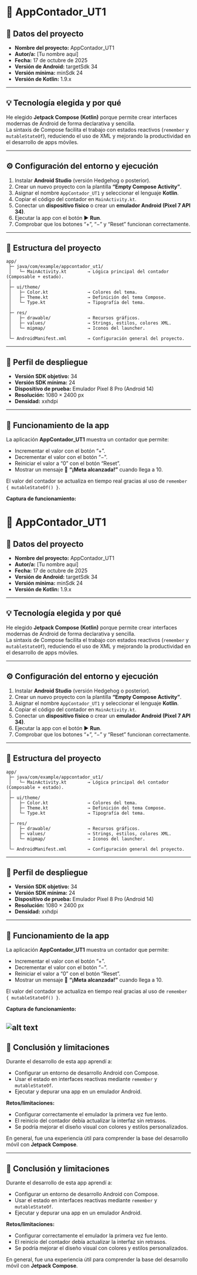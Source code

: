 # 📱 AppContador_UT1

## 🧾 Datos del proyecto
- **Nombre del proyecto:** AppContador_UT1  
- **Autor/a:** [Tu nombre aquí]  
- **Fecha:** 17 de octubre de 2025  
- **Versión de Android:** targetSdk 34  
- **Versión mínima:** minSdk 24  
- **Versión de Kotlin:** 1.9.x  

---

## 💡 Tecnología elegida y por qué
He elegido **Jetpack Compose (Kotlin)** porque permite crear interfaces modernas de Android de forma declarativa y sencilla.  
La sintaxis de Compose facilita el trabajo con estados reactivos (`remember` y `mutableStateOf`), reduciendo el uso de XML y mejorando la productividad en el desarrollo de apps móviles.

---

## ⚙️ Configuración del entorno y ejecución
1. Instalar **Android Studio** (versión Hedgehog o posterior).  
2. Crear un nuevo proyecto con la plantilla **“Empty Compose Activity”**.  
3. Asignar el nombre `AppContador_UT1` y seleccionar el lenguaje **Kotlin**.  
4. Copiar el código del contador en `MainActivity.kt`.  
5. Conectar un **dispositivo físico** o crear un **emulador Android (Pixel 7 API 34)**.  
6. Ejecutar la app con el botón ▶️ **Run**.  
7. Comprobar que los botones “+”, “−” y “Reset” funcionan correctamente.

---

## 🧱 Estructura del proyecto
```
app/
 ├─ java/com/example/appcontador_ut1/
 │   └─ MainActivity.kt        → Lógica principal del contador (Composable + estado).
 │
 ├─ ui/theme/
 │   ├─ Color.kt               → Colores del tema.
 │   ├─ Theme.kt               → Definición del tema Compose.
 │   └─ Type.kt                → Tipografía del tema.
 │
 ├─ res/
 │   ├─ drawable/              → Recursos gráficos.
 │   ├─ values/                → Strings, estilos, colores XML.
 │   └─ mipmap/                → Iconos del launcher.
 │
 └─ AndroidManifest.xml        → Configuración general del proyecto.
```

---

## 📲 Perfil de despliegue
- **Versión SDK objetivo:** 34  
- **Versión SDK mínima:** 24  
- **Dispositivo de prueba:** Emulador Pixel 8 Pro (Android 14)  
- **Resolución:** 1080 × 2400 px  
- **Densidad:** xxhdpi  

---

## 🚀 Funcionamiento de la app
La aplicación **AppContador_UT1** muestra un contador que permite:
- Incrementar el valor con el botón “+”.  
- Decrementar el valor con el botón “−”.  
- Reiniciar el valor a “0” con el botón “Reset”.  
- Mostrar un mensaje 🎉 **“¡Meta alcanzada!”** cuando llega a 10.  

El valor del contador se actualiza en tiempo real gracias al uso de `remember { mutableStateOf() }`.

**Captura de funcionamiento:**  

# 📱 AppContador_UT1

## 🧾 Datos del proyecto
- **Nombre del proyecto:** AppContador_UT1  
- **Autor/a:** [Tu nombre aquí]  
- **Fecha:** 17 de octubre de 2025  
- **Versión de Android:** targetSdk 34  
- **Versión mínima:** minSdk 24  
- **Versión de Kotlin:** 1.9.x  

---

## 💡 Tecnología elegida y por qué
He elegido **Jetpack Compose (Kotlin)** porque permite crear interfaces modernas de Android de forma declarativa y sencilla.  
La sintaxis de Compose facilita el trabajo con estados reactivos (`remember` y `mutableStateOf`), reduciendo el uso de XML y mejorando la productividad en el desarrollo de apps móviles.

---

## ⚙️ Configuración del entorno y ejecución
1. Instalar **Android Studio** (versión Hedgehog o posterior).  
2. Crear un nuevo proyecto con la plantilla **“Empty Compose Activity”**.  
3. Asignar el nombre `AppContador_UT1` y seleccionar el lenguaje **Kotlin**.  
4. Copiar el código del contador en `MainActivity.kt`.  
5. Conectar un **dispositivo físico** o crear un **emulador Android (Pixel 7 API 34)**.  
6. Ejecutar la app con el botón ▶️ **Run**.  
7. Comprobar que los botones “+”, “−” y “Reset” funcionan correctamente.

---

## 🧱 Estructura del proyecto
```
app/
 ├─ java/com/example/appcontador_ut1/
 │   └─ MainActivity.kt        → Lógica principal del contador (Composable + estado).
 │
 ├─ ui/theme/
 │   ├─ Color.kt               → Colores del tema.
 │   ├─ Theme.kt               → Definición del tema Compose.
 │   └─ Type.kt                → Tipografía del tema.
 │
 ├─ res/
 │   ├─ drawable/              → Recursos gráficos.
 │   ├─ values/                → Strings, estilos, colores XML.
 │   └─ mipmap/                → Iconos del launcher.
 │
 └─ AndroidManifest.xml        → Configuración general del proyecto.
```

---

## 📲 Perfil de despliegue
- **Versión SDK objetivo:** 34  
- **Versión SDK mínima:** 24  
- **Dispositivo de prueba:** Emulador Pixel 8 Pro (Android 14)  
- **Resolución:** 1080 × 2400 px  
- **Densidad:** xxhdpi  

---

## 🚀 Funcionamiento de la app
La aplicación **AppContador_UT1** muestra un contador que permite:
- Incrementar el valor con el botón “+”.  
- Decrementar el valor con el botón “−”.  
- Reiniciar el valor a “0” con el botón “Reset”.  
- Mostrar un mensaje 🎉 **“¡Meta alcanzada!”** cuando llega a 10.  

El valor del contador se actualiza en tiempo real gracias al uso de `remember { mutableStateOf() }`.

**Captura de funcionamiento:**  

![alt text](image.png)
---

## 🧠 Conclusión y limitaciones
Durante el desarrollo de esta app aprendí a:
- Configurar un entorno de desarrollo Android con Compose.  
- Usar el estado en interfaces reactivas mediante `remember` y `mutableStateOf`.  
- Ejecutar y depurar una app en un emulador Android.  

**Retos/limitaciones:**  
- Configurar correctamente el emulador la primera vez fue lento.  
- El reinicio del contador debía actualizar la interfaz sin retrasos.  
- Se podría mejorar el diseño visual con colores y estilos personalizados.  

En general, fue una experiencia útil para comprender la base del desarrollo móvil con **Jetpack Compose**.


---

## 🧠 Conclusión y limitaciones
Durante el desarrollo de esta app aprendí a:
- Configurar un entorno de desarrollo Android con Compose.  
- Usar el estado en interfaces reactivas mediante `remember` y `mutableStateOf`.  
- Ejecutar y depurar una app en un emulador Android.  

**Retos/limitaciones:**  
- Configurar correctamente el emulador la primera vez fue lento.  
- El reinicio del contador debía actualizar la interfaz sin retrasos.  
- Se podría mejorar el diseño visual con colores y estilos personalizados.  

En general, fue una experiencia útil para comprender la base del desarrollo móvil con **Jetpack Compose**.

